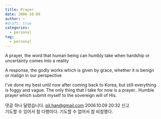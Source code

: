 ```yaml
---
title: Prayer
date: 2006-10-09
author: ~
#draft: true
categories:
  - personal
tag:
  - personal
---
```




A prayer,
the word that human being can humbly take when hardship or uncertainty comes into a reality

A response,
the godly works which is given by grace, whether it is benign or malign in our perspective

I've done my best until now after coming back to Korea, but still everything is foggy and vague. The only thing that I take for now is a prayer.. Humble prayer which submit myself to the sovereign will of His.


 댓글 하나 달렸습니다.
 pil.han@gmail.com 2006.10.09 20:32 신고   
기도할 수 있어서 참 다행이다. 기도할 수 없어서 참 비참했다.




